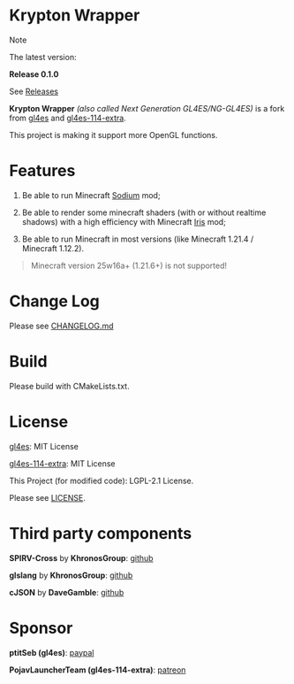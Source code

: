 Krypton Wrapper
====

> [!NOTE]
> 
> The latest version:
> 
> **Release 0.1.0**
>
> See [Releases](https://github.com/BZLZHH/NG-GL4ES/releases)

**Krypton Wrapper** *(also called Next Generation GL4ES/NG-GL4ES)* is a fork from [gl4es](https://github.com/ptitSeb/gl4es) and [gl4es-114-extra](https://github.com/PojavLauncherTeam/gl4es-114-extra). 

This project is making it support more OpenGL functions.

Features
====

1. Be able to run Minecraft [Sodium](https://github.com/CaffeineMC/sodium) mod;

2. Be able to render some minecraft shaders (with or without realtime shadows) with a high efficiency with Minecraft [Iris](https://github.com/IrisShaders/Iris) mod;

3. Be able to run Minecraft in most versions (like Minecraft 1.21.4 / Minecraft 1.12.2).

> Minecraft version 25w16a+ (1.21.6+) is not supported!

Change Log
===

Please see [CHANGELOG.md](https://github.com/BZLZHH/NG-GL4ES/blob/main/CHANGELOG.md)

Build
====

Please build with CMakeLists.txt.

License
====

[gl4es](https://github.com/ptitSeb/gl4es): MIT License

[gl4es-114-extra](https://github.com/PojavLauncherTeam/gl4es-114-extra): MIT License

This Project (for modified code): LGPL-2.1 License.

Please see [LICENSE](https://github.com/BZLZHH/NG-GL4ES/blob/main/LICENSE).

Third party components
====

**SPIRV-Cross** by **KhronosGroup**: [github](https://github.com/KhronosGroup/SPIRV-Cross)

**glslang** by **KhronosGroup**: [github](https://github.com/KhronosGroup/glslang)

**cJSON** by **DaveGamble**: [github](https://github.com/DaveGamble/cJSON)

Sponsor
====

**ptitSeb (gl4es)**: [paypal](https://paypal.me/0ptitSeb)

**PojavLauncherTeam (gl4es-114-extra)**: [patreon](https://patreon.com/pojavlauncher)
